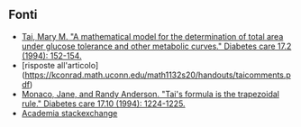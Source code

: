 ## Fonti ##

  - [Tai, Mary M. "A mathematical model for the determination of total area under glucose tolerance and other metabolic curves." Diabetes care 17.2 (1994): 152-154.](https://diabetesjournals.org/care/article/17/2/152/17985/A-Mathematical-Model-for-the-Determination-of)
  - [risposte all'articolo] (https://kconrad.math.uconn.edu/math1132s20/handouts/taicomments.pdf)
  - [Monaco, Jane, and Randy Anderson. "Tai's formula is the trapezoidal rule." Diabetes care 17.10 (1994): 1224-1225.](https://diabetesjournals.org/care/article/17/10/1224/18808/Tai-s-Formula-Is-the-Trapezoidal-Rule)
  - [Academia stackexchange](https://academia.stackexchange.com/questions/9602/rediscovery-of-calculus-in-1994-what-should-have-happened-to-that-paper)
